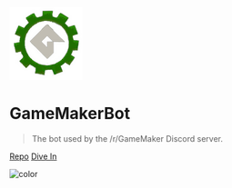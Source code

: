 ![logo](_media/bot.png)

<!-- Empty i tag to prevent duplicate id generation -->
# GameMakerBot <i></i>

> The bot used by the /r/GameMaker Discord server.

[Repo](https://bitbucket.org/christopherwk210/gm-bot)
[Dive In](#gamemakerbot)

![color](#081D00)
